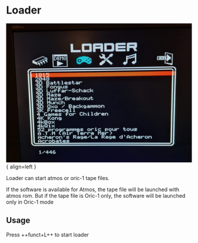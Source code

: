 # Loader

![Image](../loader_img.jpg){ align=left }

Loader can start atmos or oric-1 tape files.

If the software is available for Atmos, the tape file will be launched with atmos rom. But if the tape file is Oric-1 only, the software will be launched only in Oric-1 mode

## Usage

Press ++funct+L++ to start loader

